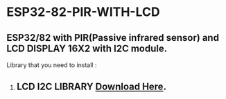 # ESP32-82-PIR-WITH-LCD
## ESP32/82 with PIR(Passive infrared sensor) and LCD DISPLAY 16X2 with I2C module.

Library that you need to install :
1. ## LCD I2C LIBRARY [Download Here](https://github.com/fdebrabander/Arduino-LiquidCrystal-I2C-library).
